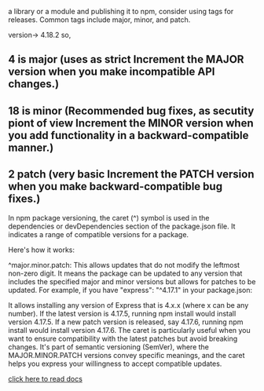 a library or a module and publishing it to npm, consider using tags for releases.
 Common tags include major, minor, and patch. 

 version-> 4.18.2
 so,  
## 4 is major (uses as strict Increment the MAJOR version when you make incompatible API changes.)  
 
## 18 is minor (Recommended bug fixes, as secutity piont of view Increment the MINOR version when you add functionality in a backward-compatible manner.)  

## 2 patch (very basic Increment the PATCH version when you make backward-compatible bug fixes.)






In npm package versioning, the caret (^) symbol is used in the dependencies or devDependencies section of the package.json file. It indicates a range of compatible versions for a package.

Here's how it works:

^major.minor.patch: This allows updates that do not modify the leftmost non-zero digit. It means the package can be updated to any version that includes the specified major and minor versions but allows for patches to be updated.
For example, if you have "express": "^4.17.1" in your package.json:

It allows installing any version of Express that is 4.x.x (where x can be any number).
If the latest version is 4.17.5, running npm install would install version 4.17.5.
If a new patch version is released, say 4.17.6, running npm install would install version 4.17.6.
The caret is particularly useful when you want to ensure compatibility with the latest patches but avoid breaking changes. It's part of semantic versioning (SemVer), where the MAJOR.MINOR.PATCH versions convey specific meanings, and the caret helps you express your willingness to accept compatible updates.


 [click here to read docs](https://docs.npmjs.com/cli/v8/configuring-npm/package-json#dependencies)